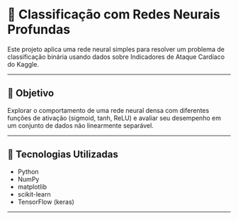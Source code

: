 # 🔎 Classificação com Redes Neurais Profundas

Este projeto aplica uma rede neural simples para resolver um problema de classificação binária usando dados sobre Indicadores de Ataque Cardíaco do Kaggle.

---

## 🎯 Objetivo

Explorar o comportamento de uma rede neural densa com diferentes funções de ativação (sigmoid, tanh, ReLU) e avaliar seu desempenho em um conjunto de dados não linearmente separável.

---

## 🧠 Tecnologias Utilizadas

- Python
- NumPy
- matplotlib
- scikit-learn
- TensorFlow (keras)

---

